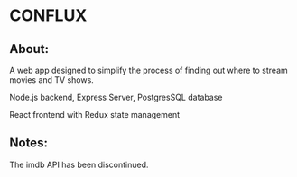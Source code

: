 # CONFLUX

## About:

A web app designed to simplify the process of finding out where to stream movies and TV shows.

Node.js backend, Express Server, PostgresSQL database

React frontend with Redux state management

## Notes:

The imdb API has been discontinued.
